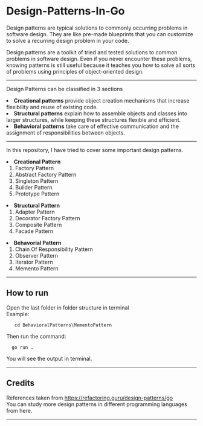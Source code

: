 # Design-Patterns-In-Go
<p>
Design patterns are typical solutions to commonly occurring problems in software design. They are like pre-made blueprints that you can customize to solve a recurring design problem in your code.
</p>

<p>
Design patterns are a toolkit of tried and tested solutions to common problems in software design. Even if you never encounter these problems, knowing patterns is still useful because it teaches you how to solve all sorts of problems using principles of object-oriented design.
</p>
<hr>
<p>
Design Patterns can be classified in 3 sections
<li>
<b>Creational patterns</b> provide object creation mechanisms that increase flexibility and reuse of existing code.
</li>

<li>
<b>Structural patterns</b> explain how to assemble objects and classes into larger structures, while keeping these structures flexible and efficient.
</li>

<li>
<b>Behavioral patterns</b> take care of effective communication and the assignment of responsibilities between objects.
</li>
</p>
<hr>
<p>
In this repository, I have tried to cover some important design patterns.<br>
<li> 
<b>Creational Pattern</b>
<ol>
<li> Factory Pattern </li>
<li> Abstract Factory Pattern </li>
<li> Singleton Pattern </li>
<li> Builder Pattern </li>
<li> Prototype Pattern </li>
</ol>
</li>

<li> 
<b>Structural Pattern</b>
<ol>
<li> Adapter Pattern </li>
<li> Decorator Factory Pattern </li>
<li> Composite Pattern </li>
<li> Facade Pattern </li>
</ol>
</li>

<li> 
<b>Behavorial Pattern</b>
<ol>
<li> Chain Of Responsibility Pattern </li>
<li> Observer Pattern </li>
<li> Iterator Pattern </li>
<li> Memento Pattern </li>
</ol>
</li>
</p>
<hr>

## How to run
Open the last folder in folder structure in terminal <br>
Example:
```
   cd BehavioralPatterns\MementoPattern
```
Then run the command: 
```
  go run .
```
You will see the output in terminal.
<hr>

## Credits
References taken from https://refactoring.guru/design-patterns/go <br>
You can study more design patterns in different programming languages from here.
<hr>
